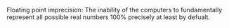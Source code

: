 Floating point  imprecision: The inability of the computers to fundamentally represent all possible real numbers 100% precisely at least by defualt.
